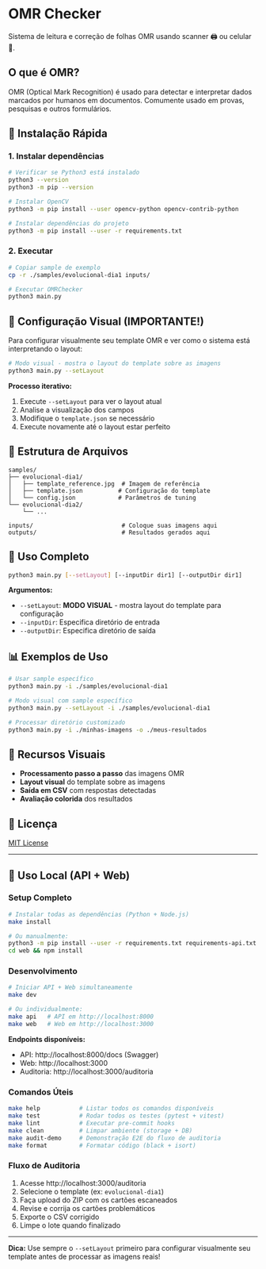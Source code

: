 # OMR Checker

Sistema de leitura e correção de folhas OMR usando scanner 🖨 ou celular 🤳.

## O que é OMR?

OMR (Optical Mark Recognition) é usado para detectar e interpretar dados marcados por humanos em documentos. Comumente usado em provas, pesquisas e outros formulários.

## 🚀 Instalação Rápida

### 1. Instalar dependências

```bash
# Verificar se Python3 está instalado
python3 --version
python3 -m pip --version

# Instalar OpenCV
python3 -m pip install --user opencv-python opencv-contrib-python

# Instalar dependências do projeto
python3 -m pip install --user -r requirements.txt
```

### 2. Executar

```bash
# Copiar sample de exemplo
cp -r ./samples/evolucional-dia1 inputs/

# Executar OMRChecker
python3 main.py
```

## 🎯 Configuração Visual (IMPORTANTE!)

Para configurar visualmente seu template OMR e ver como o sistema está interpretando o layout:

```bash
# Modo visual - mostra o layout do template sobre as imagens
python3 main.py --setLayout
```

**Processo iterativo:**
1. Execute `--setLayout` para ver o layout atual
2. Analise a visualização dos campos
3. Modifique o `template.json` se necessário
4. Execute novamente até o layout estar perfeito

## 📁 Estrutura de Arquivos

```
samples/
├── evolucional-dia1/
│   ├── template_reference.jpg  # Imagem de referência
│   ├── template.json          # Configuração do template
│   └── config.json            # Parâmetros de tuning
└── evolucional-dia2/
    └── ...

inputs/                         # Coloque suas imagens aqui
outputs/                        # Resultados gerados aqui
```

## 🔧 Uso Completo

```bash
python3 main.py [--setLayout] [--inputDir dir1] [--outputDir dir1]
```

**Argumentos:**
- `--setLayout`: **MODO VISUAL** - mostra layout do template para configuração
- `--inputDir`: Especifica diretório de entrada
- `--outputDir`: Especifica diretório de saída

## 📊 Exemplos de Uso

```bash
# Usar sample específico
python3 main.py -i ./samples/evolucional-dia1

# Modo visual com sample específico
python3 main.py --setLayout -i ./samples/evolucional-dia1

# Processar diretório customizado
python3 main.py -i ./minhas-imagens -o ./meus-resultados
```

## 🎨 Recursos Visuais

- **Processamento passo a passo** das imagens OMR
- **Layout visual** do template sobre as imagens
- **Saída em CSV** com respostas detectadas
- **Avaliação colorida** dos resultados

## 📄 Licença

[MIT License](LICENSE)

---

## 🚀 Uso Local (API + Web)

### Setup Completo

```bash
# Instalar todas as dependências (Python + Node.js)
make install

# Ou manualmente:
python3 -m pip install --user -r requirements.txt requirements-api.txt requirements.dev.txt
cd web && npm install
```

### Desenvolvimento

```bash
# Iniciar API + Web simultaneamente
make dev

# Ou individualmente:
make api   # API em http://localhost:8000
make web   # Web em http://localhost:3000
```

**Endpoints disponíveis:**
- API: http://localhost:8000/docs (Swagger)
- Web: http://localhost:3000
- Auditoria: http://localhost:3000/auditoria

### Comandos Úteis

```bash
make help           # Listar todos os comandos disponíveis
make test           # Rodar todos os testes (pytest + vitest)
make lint           # Executar pre-commit hooks
make clean          # Limpar ambiente (storage + DB)
make audit-demo     # Demonstração E2E do fluxo de auditoria
make format         # Formatar código (black + isort)
```

### Fluxo de Auditoria

1. Acesse http://localhost:3000/auditoria
2. Selecione o template (ex: `evolucional-dia1`)
3. Faça upload do ZIP com os cartões escaneados
4. Revise e corrija os cartões problemáticos
5. Exporte o CSV corrigido
6. Limpe o lote quando finalizado

---

**Dica:** Use sempre o `--setLayout` primeiro para configurar visualmente seu template antes de processar as imagens reais!
